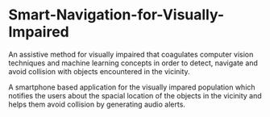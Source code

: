 # Smart-Navigation-for-Visually-Impaired
 An assistive method for visually impaired that coagulates computer vision techniques and machine learning concepts in order to detect, navigate and avoid collision with objects encountered in the vicinity.
 
 A smartphone based application for the visually impared population which notifies the users about the spacial location of the objects in the vicinity and helps them avoid collision by generating audio alerts.
